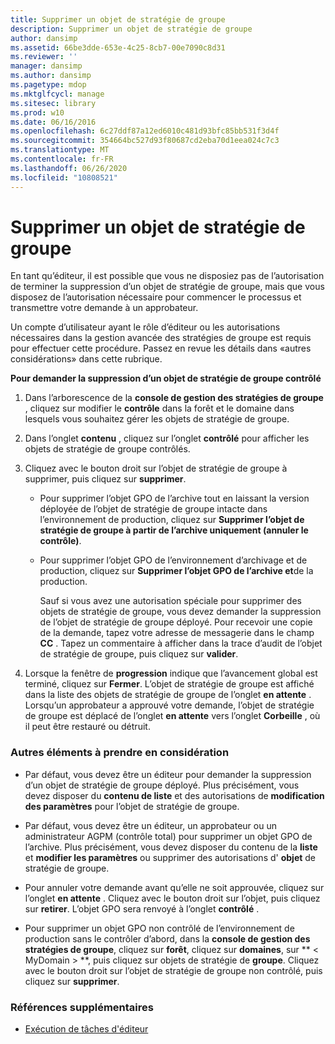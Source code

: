 ```yaml
---
title: Supprimer un objet de stratégie de groupe
description: Supprimer un objet de stratégie de groupe
author: dansimp
ms.assetid: 66be3dde-653e-4c25-8cb7-00e7090c8d31
ms.reviewer: ''
manager: dansimp
ms.author: dansimp
ms.pagetype: mdop
ms.mktglfcycl: manage
ms.sitesec: library
ms.prod: w10
ms.date: 06/16/2016
ms.openlocfilehash: 6c27ddf87a12ed6010c481d93bfc85bb531f3d4f
ms.sourcegitcommit: 354664bc527d93f80687cd2eba70d1eea024c7c3
ms.translationtype: MT
ms.contentlocale: fr-FR
ms.lasthandoff: 06/26/2020
ms.locfileid: "10808521"
---
```

# Supprimer un objet de stratégie de groupe


En tant qu’éditeur, il est possible que vous ne disposiez pas de l’autorisation de terminer la suppression d’un objet de stratégie de groupe, mais que vous disposez de l’autorisation nécessaire pour commencer le processus et transmettre votre demande à un approbateur.

Un compte d’utilisateur ayant le rôle d’éditeur ou les autorisations nécessaires dans la gestion avancée des stratégies de groupe est requis pour effectuer cette procédure. Passez en revue les détails dans «autres considérations» dans cette rubrique.

**Pour demander la suppression d’un objet de stratégie de groupe contrôlé**

1.  Dans l’arborescence de la **console de gestion des stratégies de groupe** , cliquez sur modifier le **contrôle** dans la forêt et le domaine dans lesquels vous souhaitez gérer les objets de stratégie de groupe.

2.  Dans l’onglet **contenu** , cliquez sur l’onglet **contrôlé** pour afficher les objets de stratégie de groupe contrôlés.

3.  Cliquez avec le bouton droit sur l’objet de stratégie de groupe à supprimer, puis cliquez sur **supprimer**.

    -   Pour supprimer l’objet GPO de l’archive tout en laissant la version déployée de l’objet de stratégie de groupe intacte dans l’environnement de production, cliquez sur **Supprimer l’objet de stratégie de groupe à partir de l’archive uniquement (annuler le contrôle)**.

    -   Pour supprimer l’objet GPO de l’environnement d’archivage et de production, cliquez sur **Supprimer l’objet GPO de l’archive et**de la production.

        Sauf si vous avez une autorisation spéciale pour supprimer des objets de stratégie de groupe, vous devez demander la suppression de l’objet de stratégie de groupe déployé. Pour recevoir une copie de la demande, tapez votre adresse de messagerie dans le champ **CC** . Tapez un commentaire à afficher dans la trace d’audit de l’objet de stratégie de groupe, puis cliquez sur **valider**.

4.  Lorsque la fenêtre de **progression** indique que l’avancement global est terminé, cliquez sur **Fermer**. L’objet de stratégie de groupe est affiché dans la liste des objets de stratégie de groupe de l’onglet **en attente** . Lorsqu’un approbateur a approuvé votre demande, l’objet de stratégie de groupe est déplacé de l’onglet **en attente** vers l’onglet **Corbeille** , où il peut être restauré ou détruit.

### Autres éléments à prendre en considération

-   Par défaut, vous devez être un éditeur pour demander la suppression d’un objet de stratégie de groupe déployé. Plus précisément, vous devez disposer du **contenu de liste** et des autorisations de **modification des paramètres** pour l’objet de stratégie de groupe.

-   Par défaut, vous devez être un éditeur, un approbateur ou un administrateur AGPM (contrôle total) pour supprimer un objet GPO de l’archive. Plus précisément, vous devez disposer du contenu de la **liste** et **modifier les paramètres** ou supprimer des autorisations d' **objet** de stratégie de groupe.

-   Pour annuler votre demande avant qu’elle ne soit approuvée, cliquez sur l’onglet **en attente** . Cliquez avec le bouton droit sur l’objet, puis cliquez sur **retirer**. L’objet GPO sera renvoyé à l’onglet **contrôlé** .

-   Pour supprimer un objet GPO non contrôlé de l’environnement de production sans le contrôler d’abord, dans la **console de gestion des stratégies de groupe**, cliquez sur **forêt**, cliquez sur **domaines**, sur ** &lt; MyDomain &gt; **, puis cliquez sur objets de stratégie de **groupe**. Cliquez avec le bouton droit sur l’objet de stratégie de groupe non contrôlé, puis cliquez sur **supprimer**.

### Références supplémentaires

-   [Exécution de tâches d'éditeur](performing-editor-tasks.md)

 

 






